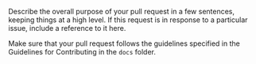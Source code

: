 Describe the overall purpose of your pull request in a few sentences, keeping
things at a high level. If this request is in response to a particular issue,
include a reference to it here.

Make sure that your pull request follows the guidelines specified in the
Guidelines for Contributing in the `docs` folder.
